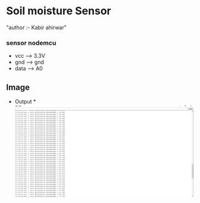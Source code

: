 # Soil moisture Sensor
"author :- Kabir ahirwar"

###  sensor    nodemcu
* vcc --> 3.3V
* gnd --> gnd
* data --> A0

## Image 
* Output
	*<img src="Output.png"  
alt="Output"  
style="float: left; margin-right: 10px;" />
